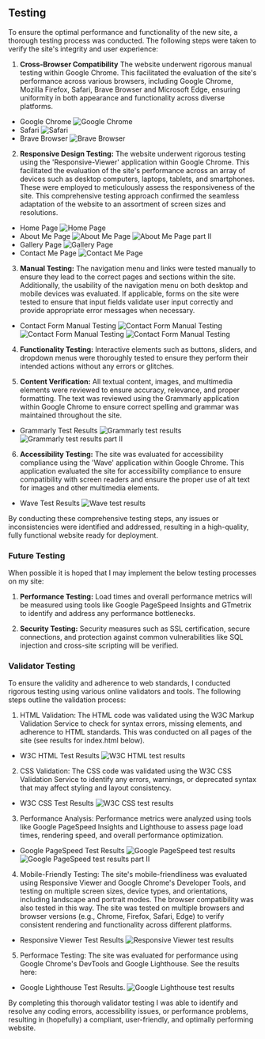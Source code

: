 ## Testing

To ensure the optimal performance and functionality of the new site, a thorough testing process was conducted. The following steps were taken to verify the site's integrity and user experience:

1. **Cross-Browser Compatibility** The website underwent rigorous manual testing within Google Chrome. This facilitated the evaluation of the site's performance across various browsers, including Google Chrome, Mozilla Firefox, Safari, Brave Browser and Microsoft Edge, ensuring uniformity in both appearance and functionality across diverse platforms.
- Google Chrome
![Google Chrome](https://raw.githubusercontent.com/DamianGillessen1989/personal-portfolio-dg/main/docs/chrome.webp)
- Safari
![Safari](https://raw.githubusercontent.com/DamianGillessen1989/personal-portfolio-dg/main/docs/safari.webp)
- Brave Browser
![Brave Browser](https://raw.githubusercontent.com/DamianGillessen1989/personal-portfolio-dg/main/docs/brave.webp)

2. **Responsive Design Testing:**
The website underwent rigorous testing using the 'Responsive-Viewer' application within Google Chrome. This facilitated the evaluation of the site's performance across an array of devices such as desktop computers, laptops, tablets, and smartphones. These were employed to meticulously assess the responsiveness of the site. This comprehensive testing approach confirmed the seamless adaptation of the website to an assortment of screen sizes and resolutions.
- Home Page
![Home Page](https://raw.githubusercontent.com/DamianGillessen1989/personal-portfolio-dg/main/docs/responsive-viewer-home.webp)
- About Me Page
![About Me Page](https://raw.githubusercontent.com/DamianGillessen1989/personal-portfolio-dg/main/docs/responsive-viewer-about.webp)
![About Me Page part II](https://raw.githubusercontent.com/DamianGillessen1989/personal-portfolio-dg/main/docs/responsive-viewer-about-two.webp)
- Gallery Page
![Gallery Page](https://raw.githubusercontent.com/DamianGillessen1989/personal-portfolio-dg/main/docs/responsive-viewer-gallery.webp)
- Contact Me Page
![Contact Me Page](https://raw.githubusercontent.com/DamianGillessen1989/personal-portfolio-dg/main/docs/responsive-viewer-contact.webp)

3. **Manual Testing:** The navigation menu and links were tested manually to ensure they lead to the correct pages and sections within the site. Additionally, the usability of the navigation menu on both desktop and mobile devices was evaluated. If applicable, forms on the site were tested to ensure that input fields validate user input correctly and provide appropriate error messages when necessary.
- Contact Form Manual Testing
![Contact Form Manual Testing](https://raw.githubusercontent.com/DamianGillessen1989/personal-portfolio-dg/main/docs/contact-form-one.webp)
![Contact Form Manual Testing](https://raw.githubusercontent.com/DamianGillessen1989/personal-portfolio-dg/main/docs/contact-form-two.webp)
![Contact Form Manual Testing](https://raw.githubusercontent.com/DamianGillessen1989/personal-portfolio-dg/main/docs/contact-form-three.webp)

4. **Functionality Testing:** Interactive elements such as buttons, sliders, and dropdown menus were thoroughly tested to ensure they perform their intended actions without any errors or glitches.

5. **Content Verification:** All textual content, images, and multimedia elements were reviewed to ensure accuracy, relevance, and proper formatting. The text was reviewed using the Grammarly application within Google Chrome to ensure correct spelling and grammar was maintained throughout the site.
- Grammarly Test Results
![Grammarly test results](https://raw.githubusercontent.com/DamianGillessen1989/personal-portfolio-dg/main/docs/grammarly-test-results.webp)
![Grammarly test results part II](https://raw.githubusercontent.com/DamianGillessen1989/personal-portfolio-dg/main/docs/grammarly-test-results-two.webp)

6. **Accessibility Testing:** The site was evaluated for accessibility compliance using the 'Wave' application within Google Chrome. This application evaluated the site for accessibility compliance to ensure compatibility with screen readers and ensure the proper use of alt text for images and other multimedia elements.
- Wave Test Results
![Wave test results](https://raw.githubusercontent.com/DamianGillessen1989/personal-portfolio-dg/main/docs/wave-test-results.webp)

By conducting these comprehensive testing steps, any issues or inconsistencies were identified and addressed, resulting in a high-quality, fully functional website ready for deployment.

### Future Testing

When possible it is hoped that I may implement the below testing processes on my site:

1. **Performance Testing:** Load times and overall performance metrics will be measured using tools like Google PageSpeed Insights and GTmetrix to identify and address any performance bottlenecks.

2. **Security Testing:** Security measures such as SSL certification, secure connections, and protection against common vulnerabilities like SQL injection and cross-site scripting will be verified.

### Validator Testing

To ensure the validity and adherence to web standards, I conducted rigorous testing using various online validators and tools. The following steps outline the validation process:

1. HTML Validation: The HTML code was validated using the W3C Markup Validation Service to check for syntax errors, missing elements, and adherence to HTML standards. This was conducted on all pages of the site (see results for index.html below).
- W3C HTML Test Results
![W3C HTML test results](https://raw.githubusercontent.com/DamianGillessen1989/personal-portfolio-dg/main/docs/html-test-results.webp)

2. CSS Validation: The CSS code was validated using the W3C CSS Validation Service to identify any errors, warnings, or deprecated syntax that may affect styling and layout consistency.
- W3C CSS Test Results
![W3C CSS test results](https://raw.githubusercontent.com/DamianGillessen1989/personal-portfolio-dg/main/docs/css-test-results.webp)

3. Performance Analysis: Performance metrics were analyzed using tools like Google PageSpeed Insights and Lighthouse to assess page load times, rendering speed, and overall performance optimization.
- Google PageSpeed Test Results
![Google PageSpeed test results](https://raw.githubusercontent.com/DamianGillessen1989/personal-portfolio-dg/main/docs/page-speed-test-results.webp)
![Google PageSpeed test results part II](https://raw.githubusercontent.com/DamianGillessen1989/personal-portfolio-dg/main/docs/page-speed-test-results-two.webp)

4. Mobile-Friendly Testing: The site's mobile-friendliness was evaluated using Responsive Viewer and Google Chrome's Developer Tools, and testing on multiple screen sizes, device types, and orientations, including landscape and portrait modes. The browser compatibility was also tested in this way. The site was tested on multiple browsers and browser versions (e.g., Chrome, Firefox, Safari, Edge) to verify consistent rendering and functionality across different platforms.
- Responsive Viewer Test Results
![Responsive Viewer test results](https://raw.githubusercontent.com/DamianGillessen1989/personal-portfolio-dg/main/docs/responsive-viewer-home.webp)

5. Performace Testing: The site was evaluated for performance using Google Chrome's DevTools and Google Lighthouse. See the results here:
- Google Lighthouse Test Results.
![Google Lighthouse test results](https://raw.githubusercontent.com/DamianGillessen1989/personal-portfolio-dg/main/docs/lighthouse-scores.webp)

By completing this thorough validator testing I was able to identify and resolve any coding errors, accessibility issues, or performance problems, resulting in (hopefully) a compliant, user-friendly, and optimally performing website.
